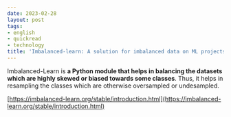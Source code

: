 ```yaml
---
date: 2023-02-28
layout: post
tags:
- english
- quickread
- technology
title: 'Imbalanced-learn: A solution for imbalanced data on ML projects'
---
```


Imbalanced-Learn is **a Python module that helps in balancing the datasets which are highly skewed or biased towards some classes**. Thus, it helps in resampling the classes which are otherwise oversampled or undesampled.

[https://imbalanced-learn.org/stable/introduction.html](https://imbalanced-learn.org/stable/introduction.html)
